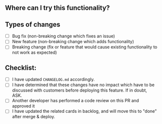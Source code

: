 <!--- Provide a general summary of your changes in the Title above -->

## Where can I try this functionality?
<!--- Please explain how this functionality can be accessed -->

## Types of changes
<!--- What types of changes does your code introduce? Put an `x` in all the boxes that apply: -->
- [ ] Bug fix (non-breaking change which fixes an issue)
- [ ] New feature (non-breaking change which adds functionality)
- [ ] Breaking change (fix or feature that would cause existing functionality to not work as expected)

## Checklist:
<!--- Go over all the following points, and put an `x` in all the boxes that apply. -->
- [ ] I have updated `CHANGELOG.md` accordingly.
- [ ] I have determined that these changes have no impact which
      have to be discussed with customers before deploying this feature.
      If in doubt, ASK.
- [ ] Another developer has performed a code review on this PR and approved it
- [ ] I have updated the related  cards in backlog, and will move this to "done" after
      merge & deploy.
